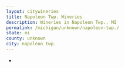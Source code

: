 ```yaml
---
layout: citywineries
title: Napoleon Twp. Wineries
description: Wineries in Napoleon Twp., MI
permalink: /michigan/unknown/napoleon-twp./
state: mi
county: unknown
city: napoleon twp.
---
```

-

